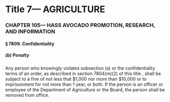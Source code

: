 
# Title 7— AGRICULTURE
### CHAPTER 105— HASS AVOCADO PROMOTION, RESEARCH, AND INFORMATION
#### § 7809. Confidentiality
##### (b) Penalty

Any person who knowingly violates subsection (a) or the confidentiality terms of an order, as described in section 7804(m)(2) of this title , shall be subject to a fine of not less that $1,000 nor more than $10,000 or to imprisonment for not more than 1 year, or both. If the person is an officer or employee of the Department of Agriculture or the Board, the person shall be removed from office.
